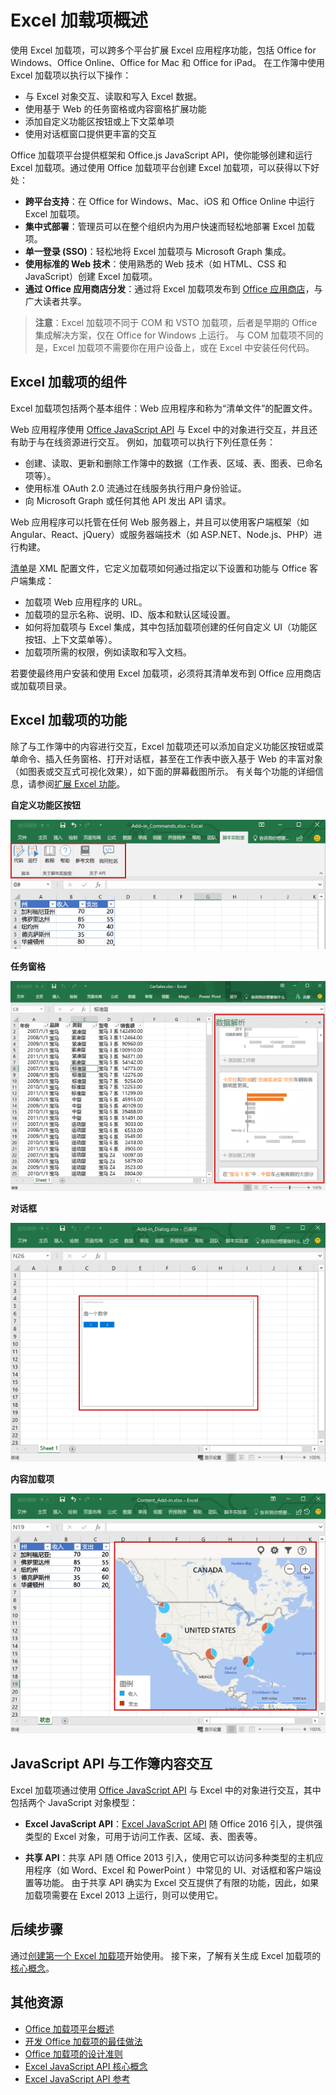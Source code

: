 # <a name="excel-add-ins-overview"></a>Excel 加载项概述

使用 Excel 加载项，可以跨多个平台扩展 Excel 应用程序功能，包括 Office for Windows、Office Online、Office for Mac 和 Office for iPad。 在工作簿中使用 Excel 加载项以执行以下操作：

- 与 Excel 对象交互、读取和写入 Excel 数据。 
- 使用基于 Web 的任务窗格或内容窗格扩展功能 
- 添加自定义功能区按钮或上下文菜单项
- 使用对话框窗口提供更丰富的交互 

Office 加载项平台提供框架和 Office.js JavaScript API，使你能够创建和运行 Excel 加载项。通过使用 Office 加载项平台创建 Excel 加载项，可以获得以下好处：

* **跨平台支持**：在 Office for Windows、Mac、iOS 和 Office Online 中运行 Excel 加载项。
* **集中式部署**：管理员可以在整个组织内为用户快速而轻松地部署 Excel 加载项。
* **单一登录 (SSO)**：轻松地将 Excel 加载项与 Microsoft Graph 集成。
* **使用标准的 Web 技术**：使用熟悉的 Web 技术（如 HTML、CSS 和 JavaScript）创建 Excel 加载项。
* **通过 Office 应用商店分发**：通过将 Excel 加载项发布到 [Office 应用商店](https://store.office.com/en-us/appshome.aspx)，与广大读者共享。

> **注意**：Excel 加载项不同于 COM 和 VSTO 加载项，后者是早期的 Office 集成解决方案，仅在 Office for Windows 上运行。 与 COM 加载项不同的是，Excel 加载项不需要你在用户设备上，或在 Excel 中安装任何代码。 

## <a name="components-of-an-excel-add-in"></a>Excel 加载项的组件 

Excel 加载项包括两个基本组件：Web 应用程序和称为“清单文件”的配置文件。 

Web 应用程序使用 [Office JavaScript API](http://dev.office.com/reference/add-ins/javascript-api-for-office) 与 Excel 中的对象进行交互，并且还有助于与在线资源进行交互。 例如，加载项可以执行下列任意任务：

* 创建、读取、更新和删除工作簿中的数据（工作表、区域、表、图表、已命名项等）。
* 使用标准 OAuth 2.0 流通过在线服务执行用户身份验证。
* 向 Microsoft Graph 或任何其他 API 发出 API 请求。

Web 应用程序可以托管在任何 Web 服务器上，并且可以使用客户端框架（如 Angular、React、jQuery）或服务器端技术（如 ASP.NET、Node.js、PHP）进行构建。

[清单](../overview/add-in-manifests.md)是 XML 配置文件，它定义加载项如何通过指定以下设置和功能与 Office 客户端集成： 

* 加载项 Web 应用程序的 URL。
* 加载项的显示名称、说明、ID、版本和默认区域设置。
* 如何将加载项与 Excel 集成，其中包括加载项创建的任何自定义 UI（功能区按钮、上下文菜单等）。
* 加载项所需的权限，例如读取和写入文档。

若要使最终用户安装和使用 Excel 加载项，必须将其清单发布到 Office 应用商店或加载项目录。 

## <a name="capabilities-of-an-excel-add-in"></a>Excel 加载项的功能

除了与工作簿中的内容进行交互，Excel 加载项还可以添加自定义功能区按钮或菜单命令、插入任务窗格、打开对话框，甚至在工作表中嵌入基于 Web 的丰富对象（如图表或交互式可视化效果），如下面的屏幕截图所示。 有关每个功能的详细信息，请参阅[扩展 Excel 功能](excel-add-ins-extend-excel.md)。

**自定义功能区按钮**

![加载项命令](../images/Excel_add-in_commands_Script-Lab.png)

**任务窗格**

![加载项任务窗格](../images/Excel_add-in_task_pane_Insights.png)

**对话框**

![加载项对话框](../images/Excel_add-in_dialog_choose-number.png)

**内容加载项**

![内容加载项](../images/Excel_add-in_content_map.png)

## <a name="javascript-apis-to-interact-with-workbook-content"></a>JavaScript API 与工作簿内容交互

Excel 加载项通过使用 [Office JavaScript API](http://dev.office.com/reference/add-ins/javascript-api-for-office) 与 Excel 中的对象进行交互，其中包括两个 JavaScript 对象模型：

* **Excel JavaScript API**：[Excel JavaScript API](http://dev.office.com/reference/add-ins/excel/excel-add-ins-reference-overview) 随 Office 2016 引入，提供强类型的 Excel 对象，可用于访问工作表、区域、表、图表等。 

* **共享 API**：共享 API 随 Office 2013 引入，使用它可以访问多种类型的主机应用程序（如 Word、Excel 和 PowerPoint ）中常见的 UI、对话框和客户端设置等功能。 由于共享 API 确实为 Excel 交互提供了有限的功能，因此，如果加载项需要在 Excel 2013 上运行，则可以使用它。

## <a name="next-steps"></a>后续步骤

通过[创建第一个 Excel 加载项](excel-add-ins-get-started-overview.md)开始使用。 接下来，了解有关生成 Excel 加载项的[核心概念](excel-add-ins-core-concepts.md)。

## <a name="additional-resources"></a>其他资源

- [Office 加载项平台概述](../overview/office-add-ins.md)
- [开发 Office 加载项的最佳做法](../overview/add-in-development-best-practices.md)
- [Office 加载项的设计准则](../design/add-in-design.md)
- [Excel JavaScript API 核心概念](excel-add-ins-core-concepts.md)
- [Excel JavaScript API 参考](http://dev.office.com/reference/add-ins/excel/excel-add-ins-reference-overview)
